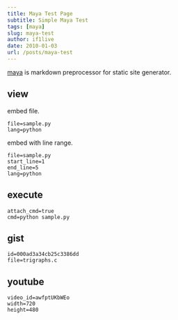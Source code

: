 ```yaml
---
title: Maya Test Page
subtitle: Simple Maya Test
tags: [maya]
slug: maya-test
author: if1live
date: 2010-01-03
url: /posts/maya-test
---
```


[maya](https://github.com/if1live/maya) is markdown preprocessor for static site generator.

## view

embed file.

~~~maya:view
file=sample.py
lang=python
~~~

embed with line range.

~~~maya:view
file=sample.py
start_line=1
end_line=5
lang=python
~~~

## execute

~~~maya:execute
attach_cmd=true
cmd=python sample.py
~~~

## gist

~~~maya:gist
id=000ad3a34cb25c3386dd
file=trigraphs.c
~~~

## youtube

~~~maya:youtube
video_id=awfptUKbWEo
width=720
height=480
~~~



